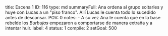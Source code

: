 title:          Escena 1
ID:             116
type:           md
summaryFull:    Ana ordena al grupo soltarles y huye con Lucas a un "piso franco". Allí Lucas le cuenta todo lo sucedido antes de descansar.
POV:            0
notes:          - A su vez Ana le cuenta que en la base rebelde los *Burbujas* empezaron a comportarse de manera extraña y a intentar huir.
label:          4
status:         1
compile:        2
setGoal:        500


